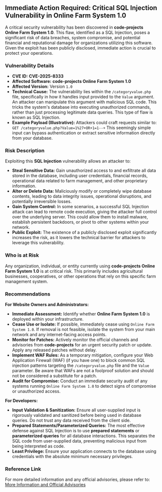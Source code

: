 ## Immediate Action Required: Critical SQL Injection Vulnerability in Online Farm System 1.0

A critical security vulnerability has been discovered in **code-projects Online Farm System 1.0**. This flaw, identified as a SQL Injection, poses a significant risk of data breaches, system compromise, and potential financial and reputational damage for organizations utilizing this software. Given the exploit has been publicly disclosed, immediate action is crucial to protect your operations.

### Vulnerability Details

*   **CVE ID:** **CVE-2025-8333**
*   **Affected Software:** **code-projects Online Farm System 1.0**
*   **Affected Version:** Version `1.0`
*   **Technical Cause:** The vulnerability lies within the `/categoryvalue.php` file, specifically in how it handles input provided to the `Value` argument. An attacker can manipulate this argument with malicious SQL code. This tricks the system's database into executing unauthorized commands, rather than just processing legitimate data queries. This type of flaw is known as SQL Injection.
*   **Example Payload (Illustrative):**
    Attackers could craft requests similar to:
    `GET /categoryvalue.php?Value=1%27+OR+1=1--+`
    This seemingly simple input can bypass authentication or extract sensitive information directly from your database.

### Risk Description

Exploiting this **SQL Injection** vulnerability allows an attacker to:

*   **Steal Sensitive Data:** Gain unauthorized access to and exfiltrate all data stored in the database, including user credentials, financial records, operational data related to farm management, and other proprietary information.
*   **Alter or Delete Data:** Maliciously modify or completely wipe database contents, leading to data integrity issues, operational disruptions, and potentially irreversible losses.
*   **Gain System Control:** In some scenarios, a successful SQL Injection attack can lead to remote code execution, giving the attacker full control over the underlying server. This could allow them to install malware, establish persistent backdoors, or pivot to other systems within your network.
*   **Public Exploit:** The existence of a publicly disclosed exploit significantly increases the risk, as it lowers the technical barrier for attackers to leverage this vulnerability.

### Who is at Risk

Any organization, individual, or entity currently using **code-projects Online Farm System 1.0** is at critical risk. This primarily includes agricultural businesses, cooperatives, or other operations that rely on this specific farm management system.

### Recommendations

**For Website Owners and Administrators:**

*   **Immediate Assessment:** Identify whether **Online Farm System 1.0** is deployed within your infrastructure.
*   **Cease Use or Isolate:** If possible, immediately cease using `Online Farm System 1.0`. If removal is not feasible, isolate the system from your main network and any internet-facing access points.
*   **Monitor for Patches:** Actively monitor the official channels and advisories from **code-projects** for an urgent security patch or update. Apply any released patches without delay.
*   **Implement WAF Rules:** As a temporary mitigation, configure your Web Application Firewall (WAF) (if you have one) to block common SQL injection patterns targeting the `/categoryvalue.php` file and the `Value` parameter. Be aware that WAFs are not a foolproof solution and should not be considered a substitute for a patch.
*   **Audit for Compromise:** Conduct an immediate security audit of any systems running `Online Farm System 1.0` to detect signs of compromise or unauthorized access.

**For Developers:**

*   **Input Validation & Sanitization:** Ensure all user-supplied input is rigorously validated and sanitized before being used in database queries. Do not trust any data received from the client side.
*   **Prepared Statements/Parameterized Queries:** The most effective defense against SQL Injection is to use **prepared statements** or **parameterized queries** for all database interactions. This separates the SQL code from user-supplied data, preventing malicious input from being interpreted as code.
*   **Least Privilege:** Ensure your application connects to the database using credentials with the absolute minimum necessary privileges.

### Reference Link

For more detailed information and any official advisories, please refer to:
[More Information and Official Advisories](https://code-projects.org/)